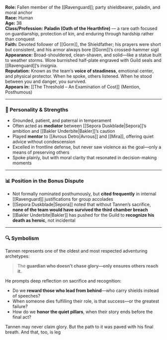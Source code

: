 

**Role:** Fallen member of the [[Ravenguard]]; party shieldbearer, paladin, and moral anchor  
**Race:** Human  
**Age:** 38  
**Class/Profession:** **Paladin (Oath of the Hearthfire)** — a rare oath focused on guardianship, protection of kin, and enduring through hardship rather than conquest  
**Faith:** Devoted follower of [[Gorm]], the Shieldfather; his prayers were short but consistent, and his armor always bore [[Gorm]]’s crossed-hammer sigil  
**Appearance:** Broad-shouldered, clean-shaven, and solid—like a statue built to weather storms. Wore burnished half-plate engraved with Guild seals and [[Ravenguard]]’s insignia.  
**Reputation:** Known as the team’s **voice of steadiness**, emotional center, and physical protector. When he spoke, others listened. When he stood between you and danger, you survived.  
**Appears in:** [[The Threshold – An Examination of Cost]] (Mention, Posthumous)

---

### 🧠 Personality & Strengths

- Grounded, patient, and paternal in temperament
- Often acted as **mediator** between [[Sepora Duskblade|Sepora]]’s ambition and [[Bakler Underbite|Bakler]]’s caution
- Played **mentor** to [[Avrous Detro|Avrous]] and [[Mira]], offering quiet advice without condescension
- Excelled in frontline defense, but never saw violence as the goal—only a means of preserving others
- Spoke plainly, but with moral clarity that resonated in decision-making moments

---

### 📊 Position in the Bonus Dispute

- Not formally nominated posthumously, but **cited frequently** in internal [[Ravenguard]] justifications for group accolades
- [[Sepora Duskblade|Sepora]] noted that without Tannen’s sacrifice, **none of the team would have survived the third chamber breach**
- [[Bakler Underbite|Bakler]] has pushed for the Guild to **recognize his death as heroic**, not incidental


---

### 🔍 Symbolism

Tannen represents one of the oldest and most respected adventuring archetypes:

> The **guardian who doesn’t chase glory—only ensures others reach it.**

He prompts deep reflection on sacrifice and recognition:

- Do we **reward those who lead from behind**—who carry shields instead of speeches?
- When someone dies fulfilling their role, is that success—or the greatest failure?
- How do we **honor the quiet pillars**, when their story ends before the final act?

Tannen may never claim glory. But the path to it was paved with his final breath. And that, too, is leg